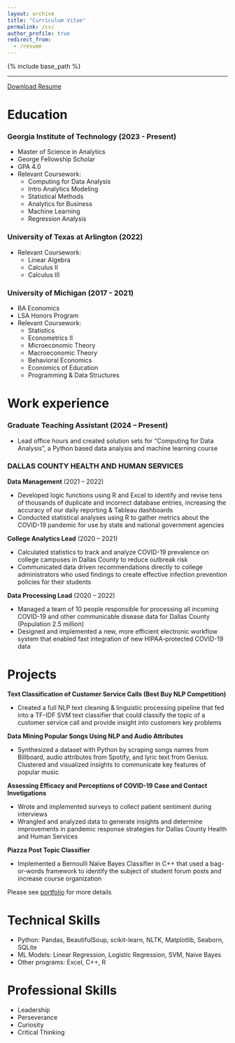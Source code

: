 ```yaml
---
layout: archive
title: "Curriculum Vitae"
permalink: /cv/
author_profile: true
redirect_from:
  - /resume
---
```


{% include base_path %}

***

[Download Resume](https://nathan-popper.github.io/files/Nathan_Popper_Resume_24.pdf)

Education
======
### **Georgia Institute of Technology** (2023 - Present)
  * Master of Science in Analytics
  * George Fellowship Scholar
  * GPA 4.0
  * Relevant Coursework:
      * Computing for Data Analysis
      * Intro Analytics Modeling
      * Statistical Methods
      * Analytics for Business
      * Machine Learning
      * Regression Analysis

### **University of Texas at Arlington** (2022)
  * Relevant Coursework:
      * Linear Algebra
      * Calculus II
      * Calculus III 

### **University of Michigan** (2017 - 2021)
  * BA Economics
  * LSA Honors Program
  * Relevant Coursework:
      * Statistics
      * Econometrics II
      * Microeconomic Theory
      * Macroeconomic Theory
      * Behavioral Economics
      * Economics of Education
      * Programming & Data Structures

Work experience
======
### **Graduate Teaching Assistant** (2024 – Present)
* Lead office hours and created solution sets for “Computing for Data Analysis”, a Python based data analysis and machine learning course

### DALLAS COUNTY HEALTH AND HUMAN SERVICES

**Data Management** (2021 – 2022)
- Developed logic functions using R and Excel to identify and revise tens of thousands of duplicate and
incorrect database entries, increasing the accuracy of our daily reporting & Tableau dashboards
- Conducted statistical analyses using R to gather metrics about the COVID-19 pandemic for use by state and
national government agencies

**College Analytics Lead** (2020 – 2021)
- Calculated statistics to track and analyze COVID-19 prevalence on college campuses in Dallas County to
reduce outbreak risk
- Communicated data driven recommendations directly to college administrators who used findings to create
effective infection prevention policies for their students

**Data Processing Lead** (2020 – 2022)
- Managed a team of 10 people responsible for processing all incoming COVID-19 and other communicable
disease data for Dallas County (Population 2.5 million)
- Designed and implemented a new, more efficient electronic workflow system that enabled fast integration of
new HIPAA-protected COVID-19 data

Projects
======
**Text Classification of Customer Service Calls (Best Buy NLP Competition)**
  - Created a full NLP text cleaning & linguistic processing pipeline that fed into a TF-IDF SVM text classifier that could classify the topic of a customer service call and provide insight into customers key problems 

**Data Mining Popular Songs Using NLP and Audio Attributes**
  - Synthesized a dataset with Python by scraping songs names from Billboard, audio attributes from Spotify, and lyric text from Genius. Clustered and visualized insights to communicate key features of popular music

**Assessing Efficacy and Perceptions of COVID-19 Case and Contact Invetigations**
  - Wrote and implemented surveys to collect patient sentiment during interviews 
  - Wrangled and analyzed data to generate insights and determine improvements in pandemic response strategies for Dallas County Health and Human Services

**Piazza Post Topic Classifier**
  - Implemented a Bernoulli Naïve Bayes Classifier in C++ that used a bag-or-words framework to identify the subject of student forum posts and increase course organization

Please see [portfolio](https://nathan-popper.github.io/portfolio/) for more details

Technical Skills
======
* Python: Pandas, BeautifulSoup, scikit-learn, NLTK, Matplotlib, Seaborn, SQLite
* ML Models: Linear Regression, Logistic Regression, SVM, Naive Bayes
* Other programs: Excel, C++, R

Professional Skills
======
* Leadership
* Perseverance
* Curiosity
* Critical Thinking
